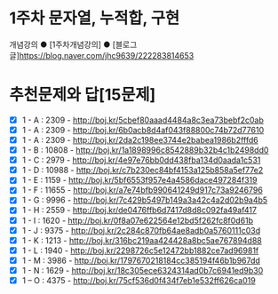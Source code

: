 1주차 문자열, 누적합, 구현
===

개념강의
● [1주차개념강의]
● [블로그글]https://blog.naver.com/jhc9639/222283814653

추천문제와 답[15문제]
===

- [X] 1 - A : 2309 - http://boj.kr/5cbef80aaad4484a8c3ea73bebf2c0ab
- [X] 1 - A : 2309 - http://boj.kr/6b0acb8d4af043f88800c74b72d77610
- [X] 1 - A : 2309 - http://boj.kr/2da2c198ee3744e2babea1986b2fffd6
- [X] 1 - B : 10808 - http://boj.kr/1a1898996c8542889b32b4c1b2498dd0
- [X] 1 - C : 2979 - http://boj.kr/4e97e76bb0dd438fba134d0aada1c531
- [X] 1 - D : 10988 - http://boj.kr/c7b230ec84bf4153a125b858a5ef77e2
- [X] 1 - E : 1159 - http://boj.kr/5bf6553f957e4a4586dace497284f319
- [X] 1 - F : 11655 - http://boj.kr/a7e74bfb990641249d917c73a9246796
- [X] 1 - G : 9996 - http://boj.kr/7c429b5497b149a3a42c4a2d02b9a4b5
- [X] 1 - H : 2559 - http://boj.kr/de0476ffb6d7417d8d8c092fa49af417
- [X] 1 - I : 1620 - http://boj.kr/0f8a07e622564e12bd5f262fc8f0d61b
- [X] 1 - J : 9375 - http://boj.kr/2c284c870fb64ae8adb0a5760111c03d
- [X] 1 - K : 1213 - http://boj.kr/316bc219aa424428a8bc5ae767894d88
- [X] 1 - L : 1940 - http://boj.kr/2298726c5e12472bb1882ce7ad96981f
- [X] 1 - M : 3986 - http://boj.kr/1797670218184cc385194f46b1b967dd
- [X] 1 - N : 1629 - http://boj.kr/18c305ece6324314ad0b7c6941ed9b30
- [X] 1 – O : 4375 - http://boj.kr/75cf536d0f434f7eb1e532ff626ca019
